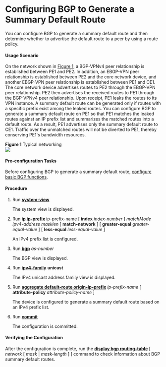 Configuring BGP to Generate a Summary Default Route
===================================================

You can configure BGP to generate a summary default route and then determine whether to advertise the default route to a peer by using a route policy.

#### Usage Scenario

On the network shown in [Figure 1](#EN-US_TASK_0200579125__fig163525561417), a BGP-VPNv4 peer relationship is established between PE1 and PE2. In addition, an EBGP-VPN peer relationship is established between PE2 and the core network device, and another EBGP-VPN peer relationship is established between PE1 and CE1. The core network device advertises routes to PE2 through the EBGP-VPN peer relationship. PE2 then advertises the received routes to PE1 through the BGP-VPNv4 peer relationship. Upon receipt, PE1 leaks the routes to its VPN instance. A summary default route can be generated only if routes with a specific prefix exist among the leaked routes. You can configure BGP to generate a summary default route on PE1 so that PE1 matches the leaked routes against an IP prefix list and summarizes the matched routes into a default route. As a result, PE1 advertises only the summary default route to CE1. Traffic over the unmatched routes will not be diverted to PE1, thereby conserving PE1's bandwidth resources.

**Figure 1** Typical networking  
![](figure/en-us_image_0200597859.png)

#### Pre-configuration Tasks

Before configuring BGP to generate a summary default route, [configure basic BGP functions](dc_vrp_bgp_cfg_3004.html).


#### Procedure

1. Run [**system-view**](cmdqueryname=system-view)
   
   
   
   The system view is displayed.
2. Run [**ip ip-prefix**](cmdqueryname=ip+ip-prefix+index+match-network+greater-equal+less-equal) ip-prefix-name [ **index** *index-number* ] *matchMode* *ipv4-address* *masklen* [ **match-network** ] [ **greater-equal** *greater-equal-value* ] [ **less-equal** *less-equal-value* ]
   
   
   
   An IPv4 prefix list is configured.
3. Run [**bgp**](cmdqueryname=bgp) *as-number*
   
   
   
   The BGP view is displayed.
4. Run [**ipv4-family**](cmdqueryname=ipv4-family+unicast) **unicast**
   
   
   
   The IPv4 unicast address family view is displayed.
5. Run [**aggregate default-route origin-ip-prefix**](cmdqueryname=aggregate+default-route+origin-ip-prefix+attribute-policy) *ip-prefix-name* [ **attribute-policy** *attribute-policy-name* ]
   
   
   
   The device is configured to generate a summary default route based on an IPv4 prefix list.
6. Run [**commit**](cmdqueryname=commit)
   
   
   
   The configuration is committed.

#### Verifying the Configuration

After the configuration is complete, run the [**display bgp routing-table**](cmdqueryname=display+bgp+routing-table) [ *network* [ *mask* | *mask-length* ] ] command to check information about BGP summary default routes.